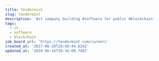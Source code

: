 ```yaml
---
title: Tendermint
slug: tendermint
description: '#it company building #software for public #blockchain'
tags:
  - it
  - software
  - blockchain
job_board_url: 'https://tendermint.com/careers'
created_at: '2017-06-28T20:40:44.624Z'
updated_at: '2019-06-16T10:36:09.740Z'
---
```


